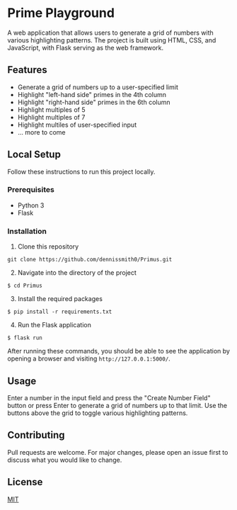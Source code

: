 # Prime Playground
A web application that allows users to generate a grid of numbers with various highlighting patterns. The project is built using HTML, CSS, and JavaScript, with Flask serving as the web framework.

## Features

- Generate a grid of numbers up to a user-specified limit
- Highlight "left-hand side" primes in the 4th column
- Highlight "right-hand side" primes in the 6th column
- Highlight multiples of 5
- Highlight multiples of 7
- Highlight multiles of user-specified input
- ... more to come

## Local Setup

Follow these instructions to run this project locally.

### Prerequisites

- Python 3
- Flask

### Installation

1. Clone this repository

`git clone https://github.com/dennissmith0/Primus.git`

2. Navigate into the directory of the project

`$ cd Primus`

3. Install the required packages

`$ pip install -r requirements.txt`

4. Run the Flask application

`$ flask run`

After running these commands, you should be able to see the application by opening a browser and visiting `http://127.0.0.1:5000/`.

## Usage

Enter a number in the input field and press the "Create Number Field" button or press Enter to generate a grid of numbers up to that limit. Use the buttons above the grid to toggle various highlighting patterns.

## Contributing

Pull requests are welcome. For major changes, please open an issue first to discuss what you would like to change.

## License

[MIT](https://choosealicense.com/licenses/mit/)
